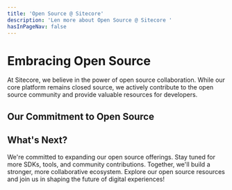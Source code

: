 ```yaml
---
title: 'Open Source @ Sitecore'
description: 'Len more about Open Source @ Sitecore '
hasInPageNav: false
---
```

# Embracing Open Source

At Sitecore, we believe in the power of open source collaboration. While our core platform remains closed source, we actively contribute to the open source community and provide valuable resources for developers.

## Our Commitment to Open Source

<Row columns="3">

<Article title="Open Source Examples" description="We understand that learning by example is essential. That's why we offer a range of open source example implementations. These serve as practical guides for building solutions on top of Sitecore." />

<Article title="Open Source Tools and Scripts" description="Developers can leverage our open source tools and scripts to enhance their projects. Whether it's a custom module, utility, or integration, our GitHub repositories are a treasure trove of resources." />

<Article title="Software Development Kits (SDKs)" description="Sitecore provides SDKs that simplify integration with our platform. These SDKs are open source and allow developers to create custom solutions, connect to APIs, and extend Sitecore's capabilities." />
</Row>

## What's Next?

We're committed to expanding our open source offerings. Stay tuned for more SDKs, tools, and community contributions. Together, we'll build a stronger, more collaborative ecosystem. Explore our open source resources and join us in shaping the future of digital experiences!